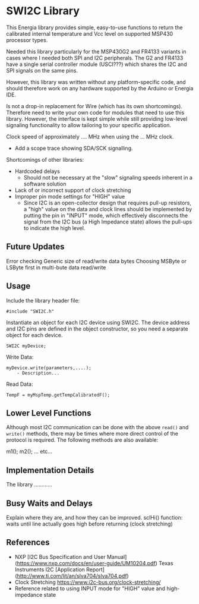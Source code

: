 SWI2C Library
====================

This Energia library provides simple, easy-to-use functions to return the
calibrated internal temperature and Vcc level on supported MSP430 processor types.

Needed this library particularly for the MSP430G2 and FR4133 variants in cases where I needed both SPI and I2C peripherals. The G2 and FR4133 have a single serial controller module (USCI???) which shares the I2C and SPI signals on the same pins.

However, this library was written without any platform-specific code, and should therefore work on any hardware supported by the Arduino or Energia IDE.

Is not a drop-in replacement for Wire (which has its own shortcomings). Therefore need to write your own code for modules that need to use this library. However, the interface is kept simple while still providing low-level signaling functionality to allow tailoring to your specific application.

Clock speed of approximately .... MHz when using the ... MHz clock.
- Add a scope trace showing SDA/SCK signalling.

Shortcomings of other libraries:
- Hardcoded delays
   - Should not be necessary at the "slow" signaling speeds inherent in a software solution
- Lack of or incorrect support of clock stretching
- Improper pin mode settings for "HIGH" value
  - Since I2C is an open-collector design that requires pull-up resistors, a "high" value on the data and clock lines should be implemented by putting the pin in "INPUT" mode, which effectively disconnects the signal from the I2C bus (a High Impedance state) allows the pull-ups to indicate the high level.

Future Updates
--------------
Error checking
Generic size of read/write data bytes
Choosing MSByte or LSByte first in multi-bute data read/write


Usage
-----

Include the library header file:

    #include "SWI2C.h"

Instantiate an object for each I2C device using SWI2C. The device address and I2C pins are defined in the object constructor, so you need a separate object for each device.

    SWI2C myDevice;

Write Data:

    myDevice.write(parameters,....);
        - Description...

Read Data:

    TempF = myMspTemp.getTempCalibratedF();


Lower Level Functions
---------------------
Although most I2C communication can be done with the above `read()` and `write()` methods, there may be times where more direct control of the protocol is required. The following methods are also available:

   m1();
   m2();
   ... etc...

Implementation Details
----------------------

The library ............

Busy Waits and Delays
---------------------

Explain where they are, and how they can be improved.
sclHi() function: waits until line actually goes high before returning (clock stretching)


References
---------------------

+ NXP [I2C Bus Specification and User Manual] (https://www.nxp.com/docs/en/user-guide/UM10204.pdf)
Texas Instruments I2C [Application Report] (http://www.ti.com/lit/an/slva704/slva704.pdf)
+ Clock Stretching https://www.i2c-bus.org/clock-stretching/
+ Reference related to using INPUT mode for "HIGH" value and high-impedance state
